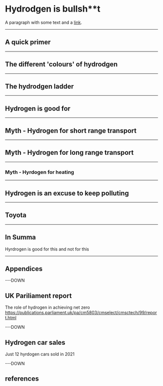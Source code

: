 # Hydrodgen is bullsh\*\*t

A paragraph with some text and a [link](https://hakim.se).

---

## A quick primer

---

## The different 'colours' of hydrodgen

---

## The hydrodgen ladder

---

## Hydrogen is good for

---

## Myth - Hydrogen for short range transport

---

## Myth - Hydrogen for long range transport

---

### Myth - Hyrdogen for heating

---

## Hydrogen is an excuse to keep polluting

---

## Toyota

---

## In Summa

Hyrdrogen is good for this and not for this

---

## Appendices

---DOWN

## UK Pariliament report

The role of hydrogen in achieving net zero https://publications.parliament.uk/pa/cm5803/cmselect/cmsctech/99/report.html

---DOWN

## Hydrogen car sales

Just 12 hyrdogen cars sold in 2021

---DOWN

## references
